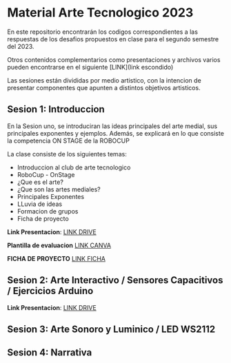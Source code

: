 # Material Arte Tecnologico 2023

En este repositorio encontrarán los codigos correspondientes a las respuestas de los desafios propuestos en clase para el segundo semestre del 2023.

Otros contenidos complementarios como presentaciones y archivos varios pueden encontrarse en el siguiente [LINK](link escondido)

Las sesiones están divididas por medio artistico, con la intencion de presentar componentes que apunten a distintos objetivos artisticos.

## Sesion 1: Introduccion

En la Sesion uno, se introduciran las ideas principales del arte medial, sus principales exponentes y ejemplos. Además, se explicará en lo que consiste la competencia ON STAGE de la ROBOCUP

La clase consiste de los siguientes temas:
- Introduccion al club de arte tecnologico
- RoboCup - OnStage
- ¿Que es el arte?
- ¿Que son las artes mediales?
- Principales Exponentes
- LLuvia de ideas
- Formacion de grupos
- Ficha de proyecto

**Link Presentacion**: [LINK DRIVE](https://docs.google.com/presentation/d/1Z7-BkC1ltClsG00SkTthbcHbHTwSYHWZ/edit?usp=sharing&ouid=103007674410080376756&rtpof=true&sd=true)

**Plantilla de evaluacion** [LINK CANVA](https://www.canva.com/design/DAFrRLp7o6w/gjhC-M92yl5ZTH3YK-nftA/edit?utm_content=DAFrRLp7o6w&utm_campaign=designshare&utm_medium=link2&utm_source=sharebutton)

**FICHA DE PROYECTO** [LINK FICHA](https://docs.google.com/document/d/1ikfKbGYQhVM7DPobqPiuQ4k6cILKj01P9sCPplF6Vmg/edit?usp=sharing)

## Sesion 2: Arte Interactivo / Sensores Capacitivos / Ejercicios Arduino

**Link Presentacion**: [LINK DRIVE]()

## Sesion 3: Arte Sonoro y Luminico / LED WS2112 

## Sesion 4: Narrativa

